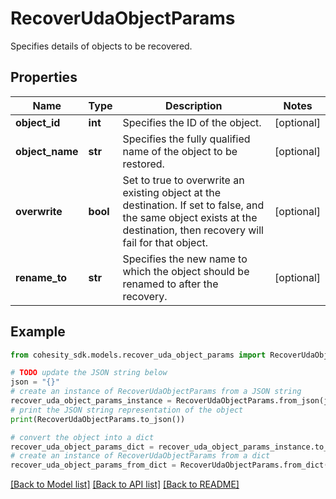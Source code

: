 # RecoverUdaObjectParams

Specifies details of objects to be recovered.

## Properties

Name | Type | Description | Notes
------------ | ------------- | ------------- | -------------
**object_id** | **int** | Specifies the ID of the object. | [optional] 
**object_name** | **str** | Specifies the fully qualified name of the object to be restored. | [optional] 
**overwrite** | **bool** | Set to true to overwrite an existing object at the destination. If set to false, and the same object exists at the destination, then recovery will fail for that object. | [optional] 
**rename_to** | **str** | Specifies the new name to which the object should be renamed to after the recovery. | [optional] 

## Example

```python
from cohesity_sdk.models.recover_uda_object_params import RecoverUdaObjectParams

# TODO update the JSON string below
json = "{}"
# create an instance of RecoverUdaObjectParams from a JSON string
recover_uda_object_params_instance = RecoverUdaObjectParams.from_json(json)
# print the JSON string representation of the object
print(RecoverUdaObjectParams.to_json())

# convert the object into a dict
recover_uda_object_params_dict = recover_uda_object_params_instance.to_dict()
# create an instance of RecoverUdaObjectParams from a dict
recover_uda_object_params_from_dict = RecoverUdaObjectParams.from_dict(recover_uda_object_params_dict)
```
[[Back to Model list]](../README.md#documentation-for-models) [[Back to API list]](../README.md#documentation-for-api-endpoints) [[Back to README]](../README.md)



